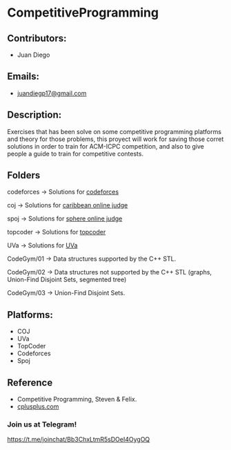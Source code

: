 # CompetitiveProgramming

## Contributors:
* Juan Diego

## Emails:
* juandiegp17@gmail.com

## Description:
Exercises that has been solve on some competitive programming platforms and
theory for those problems, this proyect will work for saving those corret
solutions in order to train for ACM-ICPC competition, and also to give people a
guide to train for competitive contests.

## Folders
codeforces -> Solutions for [codeforces](https://codeforces.com/)

coj -> Solutions for [caribbean online judge](https://coj.uci.cu/)

spoj -> Solutions for [sphere online judge](https://www.spoj.com/)

topcoder -> Solutions for [topcoder](https://www.topcoder.com/)

UVa -> Solutions for [UVa](https://uva.onlinejudge.org/)

CodeGym/01 -> Data structures supported by the C++ STL.

CodeGym/02 -> Data structures not supported by the C++ STL
              (graphs, Union-Find Disjoint Sets, segmented tree)

CodeGym/03 -> Union-Find Disjoint Sets.

## Platforms:
* COJ
* UVa
* TopCoder
* Codeforces
* Spoj

## Reference
* Competitive Programming, Steven & Felix.
* [cplusplus.com](http://www.cplusplus.com/)

### Join us at Telegram!
https://t.me/joinchat/Bb3ChxLtmR5sDOeI4OygOQ
